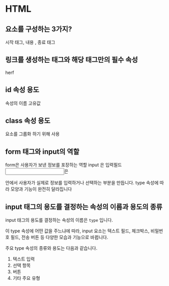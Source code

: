 # HTML

## 요소를 구성하는 3가지?
시작 태그, 내용 , 종료 태그

## 링크를 생성하는 태그와 해당 태그만의 필수 속성
<a> herf

## id 속성 용도
  속성의 이름 고유값

## class 속성 용도
요소를 그룹화 하기 위해 사용

## form 태그와 input의 역할
 form은 사용자가 보낸 정보를 포장하는 역할
 input 은 입력필드
<input>은 <form> 안에서 사용자가 실제로 정보를 입력하거나 선택하는 부분을 만듭니다. type 속성에 따라 모양과 기능이 완전히 달라집니다

## input 태그의 용도를 결정하는 속성의 이름과 용도의 종류
input 태그의 용도를 결정하는 속성의 이름은 `type` 입니다.


  이 type 속성에 어떤 값을 주느냐에 따라, input 요소는 텍스트 필드, 체크박스, 비밀번호 필드, 전송 버튼 등 다양한 모습과 기능으로 바뀝니다.

  주요 type 속성의 종류와 용도는 다음과 같습니다.


  1. 텍스트 입력
  2. 선택 항목
  3. 버튼
  4. 기타 주요 유형